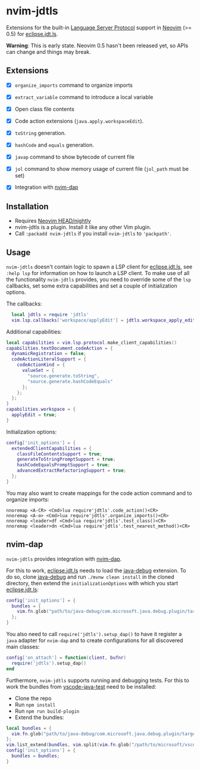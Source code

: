 # nvim-jdtls

Extensions for the built-in [Language Server Protocol][1] support in [Neovim][2] (>= 0.5) for [eclipse.jdt.ls][3].

**Warning**: This is early state. Neovim 0.5 hasn't been released yet, so APIs can change and things may break.


## Extensions

- [x] `organize_imports` command to organize imports
- [x] `extract_variable` command to introduce a local variable
- [x] Open class file contents
- [x] Code action extensions (`java.apply.workspaceEdit`).
- [x] `toString` generation.
- [x] `hashCode` and `equals` generation.
- [x] `javap` command to show bytecode of current file
- [x] `jol` command to show memory usage of current file (`jol_path` must be set)
- [x] Integration with [nvim-dap][5]


## Installation

- Requires [Neovim HEAD/nightly][4]
- nvim-jdtls is a plugin. Install it like any other Vim plugin.
- Call `:packadd nvim-jdtls` if you install `nvim-jdtls` to `'packpath'`.


## Usage

`nvim-jdtls` doesn't contain logic to spawn a LSP client for [eclipse.jdt.ls][3], see `:help lsp` for information on how to launch a LSP client.
To make use of all the functionality `nvim-jdtls` provides, you need to override some of the `lsp` callbacks, set some extra capabilities and set a couple of initialization options.

The callbacks:

```lua
  local jdtls = require 'jdtls'
  vim.lsp.callbacks['workspace/applyEdit'] = jdtls.workspace_apply_edit,
```


Additional capabilities:

```lua
local capabilities = vim.lsp.protocol.make_client_capabilities()
capabilities.textDocument.codeAction = {
  dynamicRegistration = false;
  codeActionLiteralSupport = {
    codeActionKind = {
      valueSet = {
        "source.generate.toString",
        "source.generate.hashCodeEquals"
      };
    };
  };
}
capabilities.workspace = {
  applyEdit = true;
}
```


Initialization options:


```lua
config['init_options'] = {
  extendedClientCapabilities = {
    classFileContentsSupport = true;
    generateToStringPromptSupport = true;
    hashCodeEqualsPromptSupport = true;
    advancedExtractRefactoringSupport = true;
  };
}
```


You may also want to create mappings for the code action command and to organize imports:

```
nnoremap <A-CR> <Cmd>lua require'jdtls'.code_action()<CR>
nnoremap <A-o> <Cmd>lua require'jdtls'.organize_imports()<CR>
nnoremap <leader>df <Cmd>lua require'jdtls'.test_class()<CR>
nnoremap <leader>dn <Cmd>lua require'jdtls'.test_nearest_method()<CR>
```


## nvim-dap


`nvim-jdtls` provides integration with [nvim-dap][5].


For this to work, [eclipse.jdt.ls][3] needs to load the [java-debug][6] extension.
To do so, clone [java-debug][6] and run `./mvnw clean install` in the cloned directory, then extend the `initializationOptions` with which you start [eclipse.jdt.ls][3]:

```lua
config['init_options'] = {
  bundles = {
    vim.fn.glob("path/to/java-debug/com.microsoft.java.debug.plugin/target/com.microsoft.java.debug.plugin-*.jar")
  };
}
```

You also need to call `require('jdtls').setup_dap()` to have it register a `java` adapter for `nvim-dap` and to create configurations for all discovered main classes:

```lua
config['on_attach'] = function(client, bufnr)
  require('jdtls').setup_dap()
end
```


Furthermore, `nvim-jdtls` supports running and debugging tests. For this to work the bundles from [vscode-java-test][7] need to be installed: 

- Clone the repo
- Run `npm install`
- Run `npm run build-plugin`
- Extend the bundles:


```lua
local bundles = {
  vim.fn.glob("path/to/java-debug/com.microsoft.java.debug.plugin/target/com.microsoft.java.debug.plugin-*.jar"),
};
vim.list_extend(bundles, vim.split(vim.fn.glob("/path/to/microsoft/vscode-java-test/server/*.jar"), "\n"))
config['init_options'] = {
  bundles = bundles;
}
```


[1]: https://microsoft.github.io/language-server-protocol/
[2]: https://neovim.io/
[3]: https://github.com/eclipse/eclipse.jdt.ls
[4]: https://github.com/neovim/neovim/releases/tag/nightly
[5]: https://github.com/mfussenegger/nvim-dap
[6]: https://github.com/microsoft/java-debug
[7]: https://github.com/microsoft/vscode-java-test
